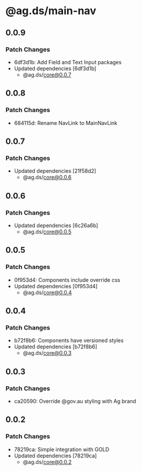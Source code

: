 # @ag.ds/main-nav

## 0.0.9

### Patch Changes

- 6df3d1b: Add Field and Text Input packages
- Updated dependencies [6df3d1b]
  - @ag.ds/core@0.0.7

## 0.0.8

### Patch Changes

- 684115d: Rename NavLink to MainNavLink

## 0.0.7

### Patch Changes

- Updated dependencies [21f58d2]
  - @ag.ds/core@0.0.6

## 0.0.6

### Patch Changes

- Updated dependencies [6c26a6b]
  - @ag.ds/core@0.0.5

## 0.0.5

### Patch Changes

- 0f953d4: Components include override css
- Updated dependencies [0f953d4]
  - @ag.ds/core@0.0.4

## 0.0.4

### Patch Changes

- b72f8b6: Components have versioned styles
- Updated dependencies [b72f8b6]
  - @ag.ds/core@0.0.3

## 0.0.3

### Patch Changes

- ca20590: Override @gov.au styling with Ag brand

## 0.0.2

### Patch Changes

- 78219ca: Simple integration with GOLD
- Updated dependencies [78219ca]
  - @ag.ds/core@0.0.2
